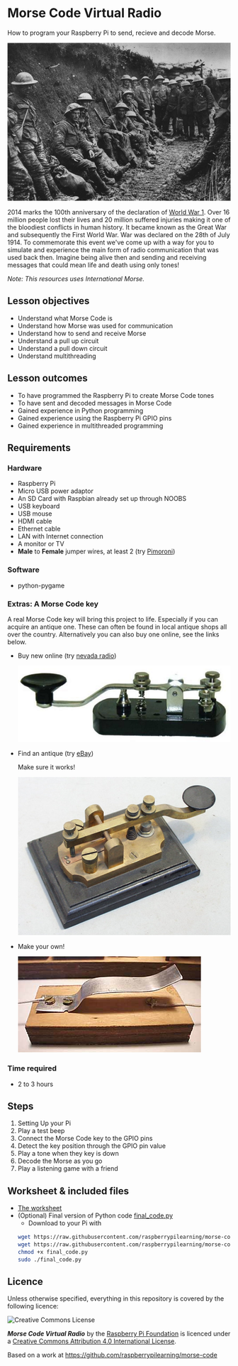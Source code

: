 # Morse Code Virtual Radio

How to program your Raspberry Pi to send, recieve and decode Morse.

![](./images/cover.png)

2014 marks the 100th anniversary of the declaration of [World War 1](http://en.wikipedia.org/wiki/World_War_I). Over 16 million people lost their lives and 20 million suffered injuries making it one of the bloodiest conflicts in human history. It became known as the Great War and subsequently the First World War. War was declared on the 28th of July 1914. To commemorate this event we've come up with a way for you to simulate and experience the main form of radio communication that was used back then. Imagine being alive then and sending and receiving messages that could mean life and death using only tones!

*Note: This resources uses International Morse.*

## Lesson objectives

- Understand what Morse Code is
- Understand how Morse was used for communication
- Understand how to send and receive Morse
- Understand a pull up circuit
- Understand a pull down circuit
- Understand multithreading

## Lesson outcomes

- To have programmed the Raspberry Pi to create Morse Code tones
- To have sent and decoded messages in Morse Code
- Gained experience in Python programming
- Gained experience using the Raspberry Pi GPIO pins
- Gained experience in multithreaded programming

## Requirements

### Hardware

- Raspberry Pi
- Micro USB power adaptor
- An SD Card with Raspbian already set up through NOOBS
- USB keyboard
- USB mouse
- HDMI cable
- Ethernet cable
- LAN with Internet connection
- A monitor or TV
- **Male** to **Female** jumper wires, at least 2 (try [Pimoroni](http://shop.pimoroni.com/products/jumper-jerky))

### Software

- python-pygame

### Extras: A Morse Code key

A real Morse Code key will bring this project to life. Especially if you can acquire an antique one. These can often be found in local antique shops all over the country. Alternatively you can also buy one online, see the links below.

- Buy new online (try [nevada radio](http://www.nevadaradio.co.uk/amateur-radio/morse-keys/mfj-550))

  ![](./images/MFJ-550.png)

- Find an antique (try [eBay](http://search.ebay.co.uk/antique+morse+code+key))

  Make sure it works!

  ![](./images/antique_key.png)

- Make your own!

  ![](./images/homebrew_key.png)

### Time required

- 2 to 3 hours

## Steps

1. Setting Up your Pi
1. Play a test beep
1. Connect the Morse Code key to the GPIO pins
1. Detect the key position through the GPIO pin value
1. Play a tone when they key is down
1. Decode the Morse as you go
1. Play a listening game with a friend

## Worksheet & included files

- [The worksheet](WORKSHEET.md)
- (Optional) Final version of Python code [final_code.py](./final_code.py)
    - Download to your Pi with
    ```bash
    wget https://raw.githubusercontent.com/raspberrypilearning/morse-code/master/morse_lookup.py --no-check-certificate
    wget https://raw.githubusercontent.com/raspberrypilearning/morse-code/master/final_code.py --no-check-certificate
    chmod +x final_code.py
    sudo ./final_code.py
    ```

## Licence

Unless otherwise specified, everything in this repository is covered by the following licence:

![Creative Commons License](http://i.creativecommons.org/l/by-sa/4.0/88x31.png)

***Morse Code Virtual Radio*** by the [Raspberry Pi Foundation](http://raspberrypi.org) is licenced under a [Creative Commons Attribution 4.0 International License](http://creativecommons.org/licenses/by-sa/4.0/).

Based on a work at https://github.com/raspberrypilearning/morse-code
